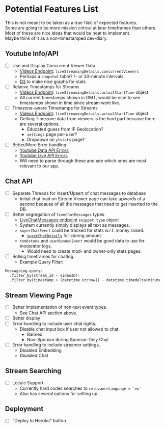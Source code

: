 # Potential Features List

This is not meant to be taken as a true `TODO` of expected features.  
Some are going to be more mission critical at later timeframes than others.  
Most of these are nice ideas that would be neat to implement.  
Maybe think of it as a non-timestamped dev-diary.  

## Youtube Info/API
- [ ] Use and Display Concurrent Viewer Data
  * [Videos Endpoint](https://developers.google.com/youtube/v3/docs/videos#liveStreamingDetails): `liveStreamingDetails.concurrentViewers`
  * Perhaps a `snapshot` table? 1- or 30-minute intervals.
  * [D3](https://d3js.org/) to make nice graphs for stats
- [ ] Relative Timestamps for Streams 
  * [Videos Endpoint](https://developers.google.com/youtube/v3/docs/videos#liveStreamingDetails): `liveStreamingDetails.actualStartTime` object
  * All current timestamps shown in GMT, would be nice to see timestamps shown in time since stream went live.
- [ ] Timezone-aware Timestamps for Streams 
  * [Videos Endpoint](https://developers.google.com/youtube/v3/docs/videos#liveStreamingDetails): `liveStreamingDetails.actualStartTime` object
  * Getting Timezone data from viewers is the hard part because there are several options.
    * Educated guess from IP Geolocation?
    * `settings` page per-user?
    * Dropdown on `ytstats` page? 
- [ ] Better/More Error handling
  * [Youtube Data API Errors](https://developers.google.com/youtube/v3/docs/errors)
  * [Youtube Live API Errors](https://developers.google.com/youtube/v3/live/docs/errors)
  * Will need to parse through these and see which ones are most relevant to our app.

## Chat API
- [ ] Separate Threads for Insert/Upsert of chat messages to database
  * Initial chat load on Stream Viewer page can take upwards of a second because of all the messages that need to get inserted to the DB.
- [ ] Better segregation of `liveChatMessages` types.
  * [LiveChatMessages endpoint](https://developers.google.com/youtube/v3/live/docs/liveChatMessages#snippet.type) `snippet.type` object
  * System currently simply displays all text as messages.
  * `superChatEvent` could be tracked for stats w.r.t. money raised.
    * [`superChatDetails`](https://developers.google.com/youtube/v3/live/docs/liveChatMessages#snippet.superChatDetails) for storing amount.
  * `tombstone` and `userBannedEvent`  would be good data to use for moderator logs.
    * Would need to create mod- and owner-only stats pages.
- [ ] Rolling timeframes for chatlog.
  * Example Query Filter:
    
```python
MessageLog.query\
  .filter_by(stream_id = videoID)\
  .filter_by(timestamp > (datetime.utcnow() - datetime.timedelta(minutes = 5))
```

## Stream Viewing Page
- [ ] Better implementation of non-text event types.
  * See Chat API section above.
- [ ] Better display 
- [ ] Error handling to include user chat rights.
  * Disable chat input box if user not allowed to chat.
    * Banned
    * Non-Sponsor during Sponsor-Only Chat
- [ ] Error handling to include streamer settings.
  * Disabled Embedding
  * Disabled Chat

## Stream Searching
- [ ] Locale Support
  * Currently hard codes searches to `relevanceLanguage = 'en'`
  * Also has several options for setting up.

## Deployment
- [ ] "Deploy to Heroku" button
